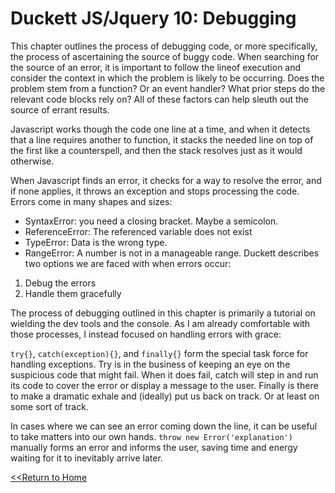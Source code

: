 # Duckett JS/Jquery 10: Debugging

This chapter outlines the process of debugging code, or more specifically, the process of ascertaining the source of buggy code. When searching for the source of an error, it is important to follow the lineof execution and consider the context in which the problem is likely to be occurring. Does the problem stem from a function? Or an event handler? What prior steps do the relevant code blocks rely on? All of these factors can help sleuth out the source of errant results. 

Javascript works though the code one line at a time, and when it detects that a line requires another to function, it stacks the needed line on top of the first like a counterspell, and then the stack resolves just as it would otherwise. 

When Javascript finds an error, it checks for a way to resolve the error, and if none applies, it throws an exception and stops processing the code. Errors come in many shapes and sizes:
- SyntaxError: you need a closing bracket. Maybe a semicolon. 
- ReferenceError: The referenced variable does not exist
- TypeError: Data is the wrong type. 
- RangeError: A number is not in a manageable range. 
Duckett describes two options we are faced with when errors occur: 

1. Debug the errors
2. Handle them gracefully

The process of debugging outlined in this chapter is primarily a tutorial on wielding the dev tools and the console. As I am already comfortable with those processes, I instead focused on handling errors with grace:

`try{}`, `catch(exception){}`, and `finally{}` form the special task force for handling exceptions. Try is in the business of keeping an eye on the suspicious code that might fail. When it does fail, catch will step in and run its code to cover the error or display a message to the user. Finally is there to make a dramatic exhale and (ideally) put us back on track. Or at least on some sort of track. 

In cases where we can see an error coming down the line, it can be useful to take matters into our own hands. `throw new Error('explanation')` manually forms an error and informs the user, saving time and energy waiting for it to inevitably arrive later. 

[<<Return to Home](README.md)